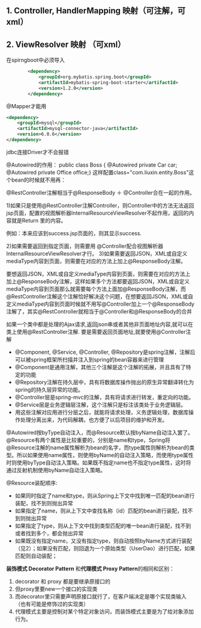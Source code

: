 ## 1. Controller, HandlerMapping 映射（可注解，可xml）
## 2. ViewResolver 映射 （可xml）



在spirngboot中必须导入
```xml
		<dependency>
			<groupId>org.mybatis.spring.boot</groupId>
			<artifactId>mybatis-spring-boot-starter</artifactId>
			<version>1.2.0</version>
		</dependency>
```
@Mapper才能用

```xml
<dependency>
	<groupId>mysql</groupId>
	<artifactId>mysql-connector-java</artifactId>
	<version>6.0.6</version>
</dependency>
```
jdbc连接Driver才不会报错



@Autowired的作用：
public class Boss {
    @Autowired
    private Car car;
    @Autowired
    private Office office;}
这样配置class="com.liuxin.entity.Boss"这个bean的时候就不用再：
<property name="car" ref="car"/>
<property name="office" ref="office" />


@RestController注解相当于@ResponseBody ＋ @Controller合在一起的作用。

1)如果只是使用@RestController注解Controller，则Controller中的方法无法返回jsp页面，配置的视图解析器InternalResourceViewResolver不起作用，返回的内容就是Return 里的内容。

例如：本来应该到success.jsp页面的，则其显示success.

2)如果需要返回到指定页面，则需要用 @Controller配合视图解析器InternalResourceViewResolver才行。
3)如果需要返回JSON，XML或自定义mediaType内容到页面，则需要在对应的方法上加上@ResponseBody注解。

要想返回JSON，XML或自定义mediaType内容到页面，则需要在对应的方法上加上@ResponseBody注解，这样如果多个方法都要返回JSON，XML或自定义mediaType内容到页面那么就需要每个方法上面加@ResponseBody注解，而@RestController注解这个注解恰好解决这个问题，在想要返回JSON，XML或自定义mediaType内容到页面时候就不用写@Controller加上一个@ResponseBody注解了，其实@RestController就相当于@Controller和@ResponseBody的合并

如果一个类中都是处理的Ajax请求,返回json串或者其他非页面地址内容,就可以在类上使用@RestController注解. 要是需要返回页面地址,就要使用@Controller注解


- @Component, @Service, @Controller, @Repository是spring注解，注解后可以被spring框架所扫描并注入到spring的bean容器来进行管理 
- @Component是通用注解，其他三个注解是这个注解的拓展，并且具有了特定的功能 
- @Repository注解在持久层中，具有将数据库操作抛出的原生异常翻译转化为spring的持久层异常的功能。 
- @Controller层是spring-mvc的注解，具有将请求进行转发，重定向的功能。 
- @Service层是业务逻辑层注解，这个注解只是标注该类处于业务逻辑层。 
- 用这些注解对应用进行分层之后，就能将请求处理，义务逻辑处理，数据库操作处理分离出来，为代码解耦，也方便了以后项目的维护和开发。


@Autowired按byType自动注入，而@Resource默认按byName自动注入罢了。@Resource有两个属性是比较重要的，分别是name和type，Spring将@Resource注解的name属性解析为bean的名字，而type属性则解析为bean的类型。所以如果使用name属性，则使用byName的自动注入策略，而使用type属性时则使用byType自动注入策略。如果既不指定name也不指定type属性，这时将通过反射机制使用byName自动注入策略。 

@Resource装配顺序:

- 如果同时指定了name和type，则从Spring上下文中找到唯一匹配的bean进行装配，找不到则抛出异常
- 如果指定了name，则从上下文中查找名称（id）匹配的bean进行装配，找不到则抛出异常
- 如果指定了type，则从上下文中找到类型匹配的唯一bean进行装配，找不到或者找到多个，都会抛出异常
- 如果既没有指定name，又没有指定type，则自动按照byName方式进行装配（见2）；如果没有匹配，则回退为一个原始类型（UserDao）进行匹配，如果匹配则自动装配；


**装饰模式 Decorator Pattern** 和**代理模式 Proxy Pattern**的相同和区别：
1. decorator 和 proxy 都是要继承原接口的
2. 但proxy里要new一个接口的实现类
3. 而decorator里只需要声明原接口就行了，在客户端决定是哪个实现类输入（也有可能是修饰过的实现类）
4. 代理模式主要是控制对某个特定对象访问，而装饰模式主要是为了给对象添加行为。